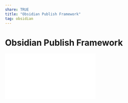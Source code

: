 ```yaml
---
share: TRUE
title: "Obsidian Publish Framework"
tag: obsidian
---
```

# Obsidian Publish Framework

![Paper.Journal.1.jpeg](../images/obsidian/Paper.Journal.1.jpeg.md)